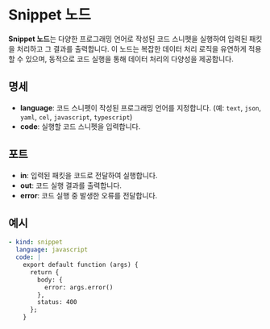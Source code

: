 # Snippet 노드

**Snippet 노드**는 다양한 프로그래밍 언어로 작성된 코드 스니펫을 실행하여 입력된 패킷을 처리하고 그 결과를 출력합니다. 이 노드는 복잡한 데이터 처리 로직을 유연하게 적용할 수 있으며, 동적으로 코드
실행을 통해 데이터 처리의 다양성을 제공합니다.

## 명세

- **language**: 코드 스니펫이 작성된 프로그래밍 언어를 지정합니다. (예: `text`, `json`, `yaml`, `cel`, `javascript`, `typescript`)
- **code**: 실행할 코드 스니펫을 입력합니다.

## 포트

- **in**: 입력된 패킷을 코드로 전달하여 실행합니다.
- **out**: 코드 실행 결과를 출력합니다.
- **error**: 코드 실행 중 발생한 오류를 전달합니다.

## 예시

```yaml
- kind: snippet
  language: javascript
  code: |
    export default function (args) {
      return {
        body: {
          error: args.error()
        },
        status: 400
      };
    }
```